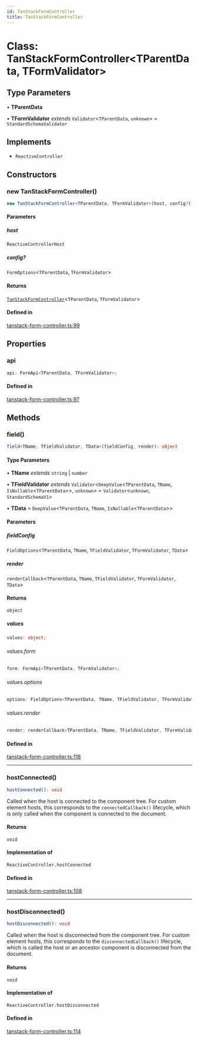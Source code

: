 ```yaml
---
id: TanStackFormController
title: TanStackFormController
---
```


# Class: TanStackFormController\<TParentData, TFormValidator\>

## Type Parameters

• **TParentData**

• **TFormValidator** *extends* `Validator`\<`TParentData`, `unknown`\> = `StandardSchemaValidator`

## Implements

- `ReactiveController`

## Constructors

### new TanStackFormController()

```ts
new TanStackFormController<TParentData, TFormValidator>(host, config?): TanStackFormController<TParentData, TFormValidator>
```

#### Parameters

##### host

`ReactiveControllerHost`

##### config?

`FormOptions`\<`TParentData`, `TFormValidator`\>

#### Returns

[`TanStackFormController`](tanstackformcontroller.md)\<`TParentData`, `TFormValidator`\>

#### Defined in

[tanstack-form-controller.ts:99](https://github.com/TanStack/form/blob/main/packages/lit-form/src/tanstack-form-controller.ts#L99)

## Properties

### api

```ts
api: FormApi<TParentData, TFormValidator>;
```

#### Defined in

[tanstack-form-controller.ts:97](https://github.com/TanStack/form/blob/main/packages/lit-form/src/tanstack-form-controller.ts#L97)

## Methods

### field()

```ts
field<TName, TFieldValidator, TData>(fieldConfig, render): object
```

#### Type Parameters

• **TName** *extends* `string` \| `number`

• **TFieldValidator** *extends* `Validator`\<`DeepValue`\<`TParentData`, `TName`, `IsNullable`\<`TParentData`\>\>, `unknown`\> = `Validator`\<`unknown`, `StandardSchemaV1`\>

• **TData** = `DeepValue`\<`TParentData`, `TName`, `IsNullable`\<`TParentData`\>\>

#### Parameters

##### fieldConfig

`FieldOptions`\<`TParentData`, `TName`, `TFieldValidator`, `TFormValidator`, `TData`\>

##### render

`renderCallback`\<`TParentData`, `TName`, `TFieldValidator`, `TFormValidator`, `TData`\>

#### Returns

`object`

##### values

```ts
values: object;
```

###### values.form

```ts
form: FormApi<TParentData, TFormValidator>;
```

###### values.options

```ts
options: FieldOptions<TParentData, TName, TFieldValidator, TFormValidator, TData>;
```

###### values.render

```ts
render: renderCallback<TParentData, TName, TFieldValidator, TFormValidator, TData>;
```

#### Defined in

[tanstack-form-controller.ts:118](https://github.com/TanStack/form/blob/main/packages/lit-form/src/tanstack-form-controller.ts#L118)

***

### hostConnected()

```ts
hostConnected(): void
```

Called when the host is connected to the component tree. For custom
element hosts, this corresponds to the `connectedCallback()` lifecycle,
which is only called when the component is connected to the document.

#### Returns

`void`

#### Implementation of

`ReactiveController.hostConnected`

#### Defined in

[tanstack-form-controller.ts:108](https://github.com/TanStack/form/blob/main/packages/lit-form/src/tanstack-form-controller.ts#L108)

***

### hostDisconnected()

```ts
hostDisconnected(): void
```

Called when the host is disconnected from the component tree. For custom
element hosts, this corresponds to the `disconnectedCallback()` lifecycle,
which is called the host or an ancestor component is disconnected from the
document.

#### Returns

`void`

#### Implementation of

`ReactiveController.hostDisconnected`

#### Defined in

[tanstack-form-controller.ts:114](https://github.com/TanStack/form/blob/main/packages/lit-form/src/tanstack-form-controller.ts#L114)
